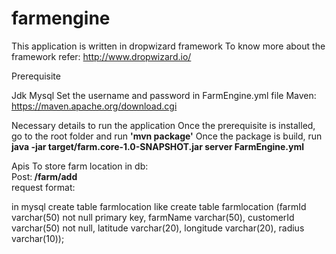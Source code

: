 # farmengine
This application is written in dropwizard framework
To know more about the framework refer: http://www.dropwizard.io/

Prerequisite

Jdk
Mysql
  Set the username and password in FarmEngine.yml file
Maven: https://maven.apache.org/download.cgi

Necessary details to run the application
Once the prerequisite is installed, go to the root folder and run <b>'mvn package'</b>
Once the package is build, run <b>java -jar target/farm.core-1.0-SNAPSHOT.jar server FarmEngine.yml </b>

Apis
To store farm location in db:<br>
Post:<b> /farm/add </b><br>
request format:
<div bckground-color="orange>
{
  "customerId": "Customer1",
  "farmId": "9b0e0956-c9bf-417d-9ea1-7dddd5d20b91bc",
  "farmName": "My First Farm",
  "latitude": "17.4621407",
  "longitude": "78.34546019999999",
  "radius": "1000"
}
</div>

in mysql create table farmlocation like
 create table farmlocation (farmId varchar(50) not null primary key, farmName varchar(50), customerId varchar(50) not null, latitude varchar(20), longitude varchar(20), radius varchar(10));
 
 
